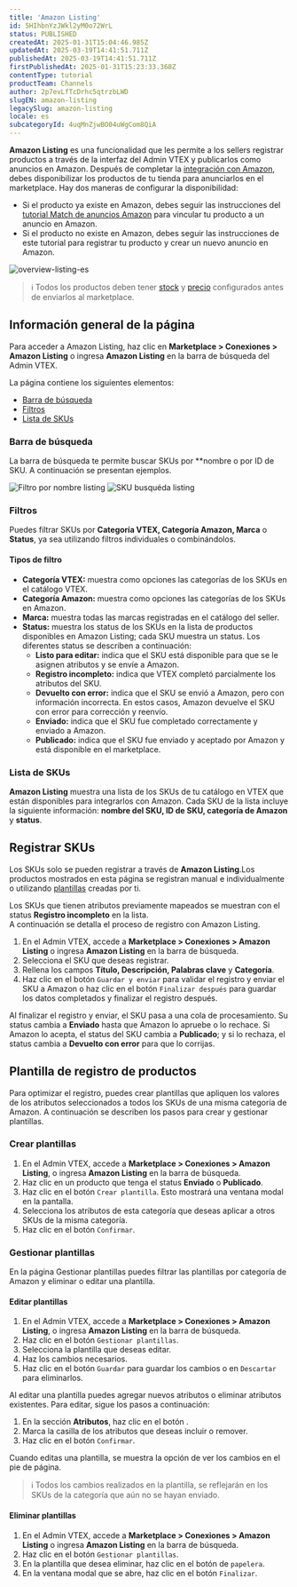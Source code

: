 ```yaml
---
title: 'Amazon Listing'
id: 5HIhbnYzJWkl2yM0o72WrL
status: PUBLISHED
createdAt: 2025-01-31T15:04:46.985Z
updatedAt: 2025-03-19T14:41:51.711Z
publishedAt: 2025-03-19T14:41:51.711Z
firstPublishedAt: 2025-01-31T15:23:33.368Z
contentType: tutorial
productTeam: Channels
author: 2p7evLfTcDrhc5qtrzbLWD
slugEN: amazon-listing
legacySlug: amazon-listing
locale: es
subcategoryId: 4uqMnZjwBO04uWgCom8QiA
---
```


**Amazon Listing** es una funcionalidad que les permite a los sellers registrar productos a través de la interfaz del Admin VTEX y publicarlos como anuncios en Amazon. Después de completar la [integración con Amazon](/es/tracks/configurar-integracao-com-a-amazon--6sgd4Pagy3wNsWKBvmIFrP/5J9CWPIbYQdAegJJWGsxan), debes disponibilizar los productos de tu tienda para anunciarlos en el marketplace. Hay dos maneras de configurar la disponibilidad:

- Si el producto ya existe en Amazon, debes seguir las instrucciones del [tutorial Match de anuncios Amazon](/es/tutorial/match-de-anuncios-amazon--7fRfoP69kYgg8znImMhyQ0) para vincular tu producto a un anuncio en Amazon.  
- Si el producto no existe en Amazon, debes seguir las instrucciones de este tutorial para registrar tu producto y crear un nuevo anuncio en Amazon.  

![overview-listing-es](https://cdn.statically.io/gh/vtexdocs/help-center-content/refs/heads/main/docs/es/tutorials/integraciones/configuraci%C3%B3n-de-las-integraciones/amazon-listing_1.gif)

> ℹ️ Todos los productos deben tener [stock](/es/tutorial/estoque--6oIxvsVDTtGpO7y6zwhGpb) y [precio](/es/tracks/precos-101--6f8pwCns3PJHqMvQSugNfP) configurados antes de enviarlos al marketplace.

## Información general de la página

Para acceder a Amazon Listing, haz clic en **Marketplace > Conexiones > Amazon Listing** o ingresa **Amazon Listing**  en la barra de búsqueda del Admin VTEX.

La página contiene los siguientes elementos:

- [Barra de búsqueda](#barra-de-busqueda)  
- [Filtros](#filtros)  
- [Lista de SKUs](#lista-de-skus)  

### Barra de búsqueda

La barra de búsqueda te permite buscar SKUs por **nombre o por ID de SKU. A continuación se presentan ejemplos.

![Filtro por nombre listing](https://cdn.statically.io/gh/vtexdocs/help-center-content/refs/heads/main/docs/es/tutorials/integraciones/configuraci%C3%B3n-de-las-integraciones/amazon-listing_2.jpg)
![SKU busquéda listing](https://cdn.statically.io/gh/vtexdocs/help-center-content/refs/heads/main/docs/es/tutorials/integraciones/configuraci%C3%B3n-de-las-integraciones/amazon-listing_3.jpg)

### Filtros

Puedes filtrar SKUs por **Categoría VTEX, Categoría Amazon, Marca** o **Status**, ya sea utilizando filtros individuales o combinándolos.

#### Tipos de filtro

- **Categoría VTEX:** muestra como opciones las categorías de los SKUs en el catálogo VTEX.
- **Categoría Amazon:** muestra como opciones las categorías de los SKUs en Amazon.
- **Marca:** muestra todas las marcas registradas en el catálogo del seller.
- **Status:** muestra los status de los SKUs en la lista de productos disponibles en Amazon Listing; cada SKU muestra un status. Los diferentes status se describen a continuación: 
  - **Listo para editar:** indica que el SKU está disponible para que se le asignen atributos y se envíe a Amazon.
  - **Registro incompleto:** indica que VTEX completó parcialmente los atributos del SKU.
  - **Devuelto con error:** indica que el SKU se envió a Amazon, pero con información incorrecta. En estos casos, Amazon devuelve el SKU con error para corrección y reenvío.
  - **Enviado:** indica que el SKU fue completado correctamente y enviado a Amazon.  
  - **Publicado:** indica que el SKU fue enviado y aceptado por Amazon y está disponible en el marketplace.  

### Lista de SKUs

**Amazon Listing** muestra una lista de los SKUs de tu catálogo en VTEX que están disponibles para integrarlos con Amazon. Cada SKU de la lista incluye la siguiente información: **nombre del SKU, ID de SKU, categoría de Amazon** y **status**.

## Registrar SKUs

Los SKUs solo se pueden registrar a través de **Amazon Listing**.Los productos mostrados en esta página se registran manual e individualmente o utilizando [plantillas](#plantilla-de-registro) creadas por ti.

Los SKUs que tienen atributos previamente mapeados se muestran con el status **Registro incompleto** en la lista.  
A continuación se detalla el proceso de registro con Amazon Listing.

1. En el Admin VTEX, accede a **Marketplace > Conexiones > Amazon Listing** o ingresa **Amazon Listing** en la barra de búsqueda.  
2. Selecciona el SKU que deseas registrar.  
3. Rellena los campos **Título, Descripción, Palabras clave** y **Categoría**.  
4. Haz clic en el botón `Guardar y enviar` para validar el registro y enviar el SKU a Amazon o haz clic en el botón `Finalizar después` para guardar los datos completados y finalizar el registro después.  

Al finalizar el registro y enviar, el SKU pasa a una cola de procesamiento. Su status cambia a **Enviado** hasta que Amazon lo apruebe o lo rechace. Si Amazon lo acepta, el status del SKU cambia a **Publicado**; y si lo rechaza, el status cambia a **Devuelto con error** para que lo corrijas.

## Plantilla de registro de productos

Para optimizar el registro, puedes crear plantillas que apliquen los valores de los atributos seleccionados a todos los SKUs de una misma categoría de Amazon. A continuación se describen los pasos para crear y gestionar plantillas.

### Crear plantillas

1. En el Admin VTEX, accede a **Marketplace > Conexiones > Amazon Listing**, o ingresa **Amazon Listing** en la barra de búsqueda.  
2. Haz clic en un producto que tenga el status **Enviado** o **Publicado**.  
3. Haz clic en el botón `Crear plantilla`. Esto mostrará una ventana modal en la pantalla.  
4. Selecciona los atributos de esta categoría que deseas aplicar a otros SKUs de la misma categoría.  
5. Haz clic en el botón `Confirmar`.  

### Gestionar plantillas

En la página Gestionar plantillas puedes filtrar las plantillas por categoría de Amazon y eliminar o editar una plantilla.

#### Editar plantillas

1. En el Admin VTEX, accede a **Marketplace > Conexiones > Amazon Listing**, o ingresa **Amazon Listing** en la barra de búsqueda.  
2. Haz clic en el botón `Gestionar plantillas`.  
3. Selecciona la plantilla que deseas editar.  
4. Haz los cambios necesarios.  
5. Haz clic en el botón `Guardar` para guardar los cambios o en `Descartar` para eliminarlos.  

Al editar una plantilla puedes agregar nuevos atributos o eliminar atributos existentes. Para editar, sigue los pasos a continuación:

1. En la sección **Atributos**, haz clic en el botón <i class="fas fa-pencil-alt" aria-hidden="true"></i>.  
2. Marca la casilla de los atributos que deseas incluir o remover.  
3. Haz clic en el botón `Confirmar`.  

Cuando editas una plantilla, se muestra la opción de ver los cambios en el pie de página.

> ℹ️ Todos los cambios realizados en la plantilla, se reflejarán en los SKUs de la categoría que aún no se hayan enviado.

#### Eliminar plantillas

1. En el Admin VTEX, accede a **Marketplace > Conexiones > Amazon Listing** o ingresa **Amazon Listing** en la barra de búsqueda.  
2. Haz clic en el botón `Gestionar plantillas`.    
3. En la plantilla que desea eliminar, haz clic en el botón de <i class="far fa-trash-alt" aria-hidden="true"></i> `papelera`.  
4. En la ventana modal que se abre, haz clic en el botón `Finalizar`.  
